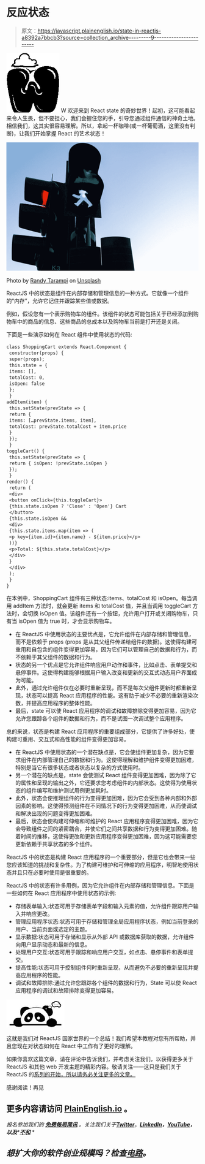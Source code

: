 # 反应状态

> 原文：<https://javascript.plainenglish.io/state-in-reactjs-a8392a7bbcb3?source=collection_archive---------9----------------------->

![W](img/d891666cc9ebd9231a574f9c9cb6a45e.png)  W 欢迎来到 React state 的奇妙世界！起初，这可能看起来令人生畏，但不要担心，我们会握住您的手，引导您通过组件通信的神奇土地。相信我们，这其实很容易理解。所以，拿起一杯咖啡(或一杯葡萄酒，这里没有判断)，让我们开始掌握 React 的艺术状态！

![](img/bd1ce46ffb349ce5ccacc65b2764e267.png)

Photo by [Randy Tarampi](https://unsplash.com/@randytarampi?utm_source=medium&utm_medium=referral) on [Unsplash](https://unsplash.com?utm_source=medium&utm_medium=referral)

ReactJS 中的状态是组件在内部存储和管理信息的一种方式。它就像一个组件的“内存”，允许它记住并跟踪某些值或数据。

例如，假设您有一个表示购物车的组件。该组件的状态可能包括关于已经添加到购物车中的商品的信息、这些商品的总成本以及购物车当前是打开还是关闭。

下面是一些演示如何在 React 组件中使用状态的代码:

```
class ShoppingCart extends React.Component {
 constructor(props) {
 super(props);
 this.state = {
 items: [],
 totalCost: 0,
 isOpen: false
 };
 }
addItem(item) {
 this.setState(prevState => {
 return {
 items: […prevState.items, item],
 totalCost: prevState.totalCost + item.price
 }
 });
 }
toggleCart() {
 this.setState(prevState => {
 return { isOpen: !prevState.isOpen }
 });
 }
render() {
 return (
 <div>
 <button onClick={this.toggleCart}>
 {this.state.isOpen ? 'Close' : 'Open'} Cart
 </button>
 {this.state.isOpen &&
 <div>
 {this.state.items.map(item => (
 <p key={item.id}>{item.name} - ${item.price}</p>
 ))}
 <p>Total: ${this.state.totalCost}</p>
 </div>
 }
 </div>
 );
 }
}
```

在本例中，ShoppingCart 组件有三种状态:items、totalCost 和 isOpen。每当调用 addItem 方法时，就会更新 items 和 totalCost 值，并且当调用 toggleCart 方法时，会切换 isOpen 值。该组件还有一个按钮，允许用户打开或关闭购物车，只有当 isOpen 值为 true 时，才会显示购物车。

*   在 ReactJS 中使用状态的主要优点是，它允许组件在内部存储和管理信息，而不是依赖于 props (props 是从其父组件传递给组件的数据)。这使得构建可重用和自包含的组件变得更加容易，因为它们可以管理自己的数据和行为，而不依赖于其父组件的数据和行为。
*   状态的另一个优点是它允许组件响应用户动作和事件，比如点击、表单提交和悬停事件。这使得构建能够根据用户输入改变和更新的交互式动态用户界面成为可能。
*   此外，通过允许组件仅在必要时重新呈现，而不是每次父组件更新时都重新呈现，状态可以提高 React 应用程序的性能。这有助于减少不必要的重新渲染次数，并提高应用程序的整体性能。
*   最后，state 可以使 React 应用程序的调试和故障排除变得更加容易，因为它允许您跟踪各个组件的数据和行为，而不是试图一次调试整个应用程序。

总的来说，状态是构建 React 应用程序的重要组成部分，它提供了许多好处，使构建可重用、交互式和高性能的组件变得更加容易。

*   在 ReactJS 中使用状态的一个潜在缺点是，它会使组件更加复杂，因为它要求组件在内部管理自己的数据和行为。这使得理解和维护组件变得更加困难，特别是当它有很多状态或者状态以复杂的方式使用时。
*   另一个潜在的缺点是，state 会使测试 React 组件变得更加困难，因为除了它的属性和呈现的输出之外，它还要求您考虑组件的内部状态。这使得为使用状态的组件编写和维护测试用例更加耗时。
*   此外，状态会使推理组件的行为变得更加困难，因为它会受到各种内部和外部因素的影响。这使得预测组件在不同情况下的行为变得更加困难，从而使调试和解决出现的问题变得更加困难。
*   最后，状态会使构建可伸缩和可维护的 React 应用程序变得更加困难，因为它会导致组件之间的紧密耦合，并使它们之间共享数据和行为变得更加困难。随着时间的推移，这使得更改和更新应用程序变得更加困难，因为这可能需要您更新依赖于共享状态的多个组件。

ReactJS 中的状态是构建 React 应用程序的一个重要部分，但是它也会带来一些您应该知道的挑战和复杂性。为了构建可维护和可伸缩的应用程序，明智地使用状态并且只在必要时使用是很重要的。

ReactJS 中的状态有许多用例，因为它允许组件在内部存储和管理信息。下面是一些如何在 React 应用程序中使用状态的示例:

*   存储表单输入:状态可用于存储表单字段和输入元素的值，允许组件跟踪用户输入并响应更改。
*   管理应用程序状态:状态可用于存储和管理全局应用程序状态，例如当前登录的用户、当前页面或选定的主题。
*   显示数据:状态可用于存储和显示从外部 API 或数据库获取的数据，允许组件向用户显示动态和最新的信息。
*   处理用户交互:状态可用于跟踪和响应用户交互，如点击、悬停事件和表单提交。
*   提高性能:状态可用于控制组件何时重新呈现，从而避免不必要的重新呈现并提高应用程序的性能。
*   调试和故障排除:通过允许您跟踪各个组件的数据和行为，State 可以使 React 应用程序的调试和故障排除变得更加容易。

![](img/5c7fdb823e2c7f4190f716ff6bed224c.png)

这就是我们对 ReactJS 国家世界的一个总结！我们希望本教程对您有所帮助，并且您现在对状态如何在 React 中工作有了更好的理解。

如果你喜欢这篇文章，请在评论中告诉我们，并考虑关注我们，以获得更多关于 ReactJS 和其他 web 开发主题的精彩内容。敬请关注——这只是我们关于 ReactJS 的[系列的开始，所以请务必关注更多的文章。](https://pandaquests.medium.com/core-concepts-in-reactjs-for-beginners-a0bffaba49ce)

感谢阅读！再见

## 更多内容请访问 [PlainEnglish.io](https://plainenglish.io/) 。

*报名参加我们的* [***免费每周简讯***](http://newsletter.plainenglish.io/) *。关注我们关于*[***Twitter***](https://twitter.com/inPlainEngHQ)，[***LinkedIn***](https://www.linkedin.com/company/inplainenglish/)***，***[***YouTube***](https://www.youtube.com/channel/UCtipWUghju290NWcn8jhyAw)***，以及****[***不和***](https://discord.gg/GtDtUAvyhW) *

## *想扩大你的软件创业规模吗？检查[电路](https://circuit.ooo/?utm=publication-post-cta)。*